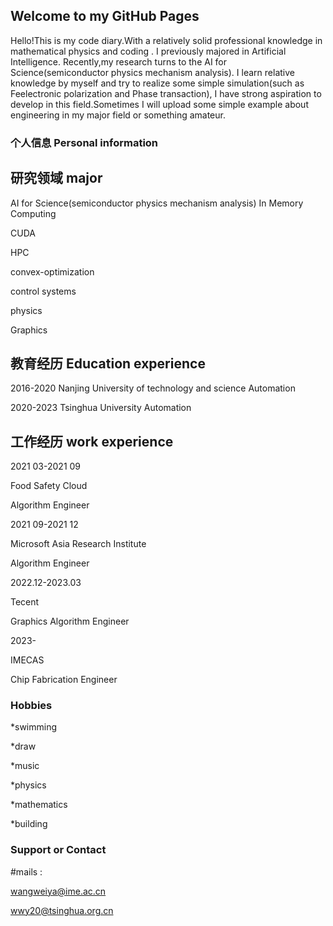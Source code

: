 ## Welcome to my GitHub Pages

Hello!This is my code diary.With a relatively solid professional knowledge in mathematical physics and coding . I previously majored in Artificial Intelligence. Recently,my research turns to the AI for Science(semiconductor physics mechanism analysis). I learn relative knowledge by myself and try to realize some simple simulation(such as Feelectronic polarization and Phase transaction), I have strong aspiration to develop in this field.Sometimes I will upload some simple example about engineering in my major field or something amateur.

### 个人信息   Personal information

## 研究领域  major
AI for Science(semiconductor physics mechanism analysis)
In Memory Computing

CUDA

HPC

convex-optimization

control systems

physics

Graphics
## 教育经历  Education experience
2016-2020   Nanjing University of technology and science    Automation

2020-2023   Tsinghua University   Automation
## 工作经历  work experience
2021 03-2021 09

Food Safety Cloud 

Algorithm Engineer

2021 09-2021 12

Microsoft Asia Research Institute 

Algorithm Engineer  

2022.12-2023.03   

Tecent            

Graphics Algorithm Engineer   

2023-

IMECAS

Chip Fabrication  Engineer
### Hobbies
*swimming  

*draw 

*music 

*physics

*mathematics 

*building

### Support or Contact
#mails :

wangweiya@ime.ac.cn

wwy20@tsinghua.org.cn
